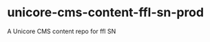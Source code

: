 unicore-cms-content-ffl-sn-prod
===============================

A Unicore CMS content repo for ffl SN
